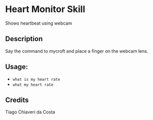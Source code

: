 # Heart Monitor Skill
Shows heartbeat using webcam

## Description
Say the command to mycroft and place a finger on the webcam lens.

## Usage:
* `what is my heart rate`
* `what my heart rate`

## Credits
Tiago Chiaveri da Costa
